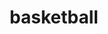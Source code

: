 ---
layout: activities
title: basketball
emoji: basketball
permalink: 🏀.html
image: assets/img/3moji/basketball.png
---